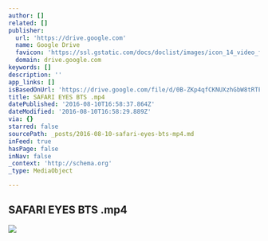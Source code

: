 ```yaml
---
author: []
related: []
publisher:
  url: 'https://drive.google.com'
  name: Google Drive
  favicon: 'https://ssl.gstatic.com/docs/doclist/images/icon_14_video_favicon.ico'
  domain: drive.google.com
keywords: []
description: ''
app_links: []
isBasedOnUrl: 'https://drive.google.com/file/d/0B-ZKp4qfCKNUXzhGbW8tRTFOR2s/view?pref=2&pli=1'
title: SAFARI EYES BTS .mp4
datePublished: '2016-08-10T16:58:37.864Z'
dateModified: '2016-08-10T16:58:29.889Z'
via: {}
starred: false
sourcePath: _posts/2016-08-10-safari-eyes-bts-mp4.md
inFeed: true
hasPage: false
inNav: false
_context: 'http://schema.org'
_type: MediaObject

---
```

<article style=""><h1>SAFARI EYES BTS .mp4</h1><img src="https://lh5.googleusercontent.com/1pW5xYkyyj7DOmZVh7ndFo820cHb6u0mUwe56rGOpmmmqW9x0_qr9A=w1200-h630-p" /></article>